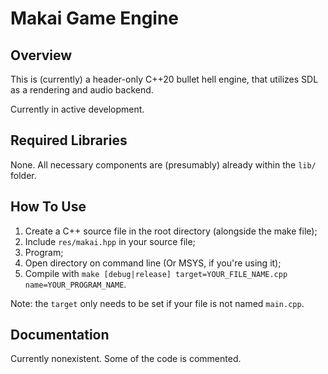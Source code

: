 # Makai Game Engine
## Overview
This is (currently) a header-only C++20 bullet hell engine, that utilizes SDL as a rendering and audio backend.

Currently in active development.

## Required Libraries
None. All necessary components are (presumably) already within the ```lib/``` folder.

## How To Use
1) Create a C++ source file in the root directory (alongside the make file);
2) Include ```res/makai.hpp``` in your source file;
3) Program;
4) Open directory on command line (Or MSYS, if you're using it);
5) Compile with ```make [debug|release] target=YOUR_FILE_NAME.cpp name=YOUR_PROGRAM_NAME```.

Note: the ```target``` only needs to be set if your file is not named ```main.cpp```.

## Documentation
Currently nonexistent. Some of the code is commented.
